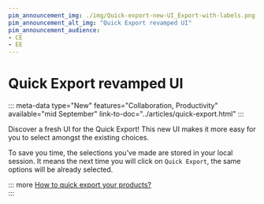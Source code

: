 ```yaml
---
pim_announcement_img: ./img/Quick-export-new-UI_Export-with-labels.png
pim_announcement_alt_img: "Quick Export revamped UI"
pim_announcement_audience:
- CE
- EE
---
```


# Quick Export revamped UI
::: meta-data type="New" features="Collaboration, Productivity" available="mid September" link-to-doc="../articles/quick-export.html"
:::

Discover a fresh UI for the Quick Export!
This new UI makes it more easy for you to select amongst the existing choices.

To save you time, the selections you've made are stored in your local session. It means the next time you will click on `Quick Export`, the same options will be already selected.


::: more
[How to quick export your products?](../articles/quick-export.html)   
:::
